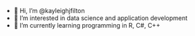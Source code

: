 - 👋 Hi, I’m @kayleighjfilton
- 👀 I’m interested in data science and application development
- 🌱 I’m currently learning programming in R, C#, C++

<!---
kayleighjfilton/kayleighjfilton is a ✨ special ✨ repository because its `README.md` (this file) appears on your GitHub profile.
You can click the Preview link to take a look at your changes.
--->
